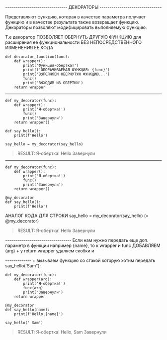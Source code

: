 ------------------------------- ДЕКОРАТОРЫ -------------------------------

Представляют функцию, которая в качестве параметра получает функцию и в качестве результата также возвращает функцию. Декораторы позволяют модифицировать выполняемую функцию.

Т.е декоратор ПОЗВОЛЯЕТ ОБЕРНУТЬ ДРУГУЮ ФУНКЦИЮ для расширения ее функциональности БЕЗ НЕПОСРЕДСТВЕННОГО ИЗМЕНЕНИЯ ЕЕ КОДА 

```
def decorator_function(func):
    def wrapper():
        print('Функция-обертка!')
        print(f'ОБОРАЧИВАЕМАЯ ФУНКЦИЯ: {func}')
        print('ВЫПОЛНЯЕМ ОБЕРНУТУЮ ФУНКЦИЮ...')
        func()
        print('ВЫХОДИМ ИЗ ОБЕРТКИ')
    return wrapper
```


_________________________________________________

```
def my_decorator(func):
    def wrapper():
        print('Я-обертка!')
        func()
        print('Завернули')
    return wrapper()

def say_hello():
    print(f'Hello')

say_hello = my_decorator(say_hello)
```

> RESULT: 
> Я-обертка!
> Hello
> Завернули


_________________________________________________________

```
def my_decorator(func):
    def wrapper():
        print('Я-обертка!')
        func()
        print('Завернули')
    return wrapper()

@my_decorator
def say_hello():
    print(f'Hello')
```

АНАЛОГ КОДА ДЛЯ СТРОКИ say_hello = my_decorator(say_hello) (= @my_decorator)

> RESULT: 
> Я-обертка!
> Hello
> Завернули


--------------------------------- Если нам нужно передать еще доп. параметр в функции например {name}, то к wrapper и func ДОБАВЛЯЕМ (arg) + у return wrapper удаляем скобки и 

------------- + вызываем функцию со стакой которую хотим передать say_hello('Sam"):


```
def my_decorator(func):
    def wrapper(arg):
        print('Я-обертка!')
        func(arg)
        print('Завернули')
    return wrapper

@my_decorator
def say_hello(name):
    print(f'Hello,{name}')

say_hello(' Sam')
```
> RESULT: 
> Я-обертка!
> Hello, Sam
> Завернули

